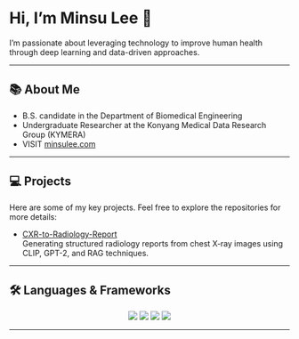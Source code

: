 # Hi, I’m Minsu Lee 👋

I’m passionate about leveraging technology to improve human health through deep learning and data-driven approaches.

---

## 📚 About Me

- B.S. candidate in the Department of Biomedical Engineering
- Undergraduate Researcher at the Konyang Medical Data Research Group (KYMERA)
- VISIT [minsulee.com](https://www.minsulee.com)

---

## 💻 Projects

Here are some of my key projects. Feel free to explore the repositories for more details:

- [CXR-to-Radiology-Report](https://github.com/lee-minsu1/CXR-to-Radiology-Report)  
  Generating structured radiology reports from chest X‑ray images using CLIP, GPT-2, and RAG techniques.


---

## 🛠️ Languages & Frameworks

<div align="center">
  <img src="https://img.shields.io/badge/Python-F2F2F2.svg?style=for-the-badge&logo=python&logoColor=3776AB" />
  <img src="https://img.shields.io/badge/R-F2F2F2.svg?style=for-the-badge&logo=r&logoColor=276DC3" />
  <img src="https://img.shields.io/badge/PyTorch-F2F2F2.svg?style=for-the-badge&logo=pytorch&logoColor=EE4C2C" />
  <img src="https://img.shields.io/badge/TensorFlow-F2F2F2.svg?style=for-the-badge&logo=tensorflow&logoColor=FF6F00" />
</div>

---






<!-- [![trophy](https://github-profile-trophy.vercel.app/?username=minsulee33&theme=flat&column=9)](https://github.com/minsulee33/) -->

<!--
<div align="center">
  <a href="https://solved.ac/minsulee33">
    <img src="http://mazassumnida.wtf/api/v2/generate_badge?boj=minsulee33" />
  </a>
</div>
-->
